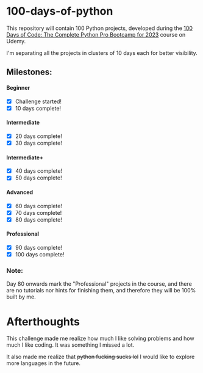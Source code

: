 # 100-days-of-python

This repository will contain 100 Python projects, developed during the [100 Days
of Code: The Complete Python Pro Bootcamp for 2023](https://www.udemy.com/course/100-days-of-code/) course on Udemy.

I'm separating all the projects in clusters of 10 days each for better visibility.

## Milestones:

#### Beginner
- [x] Challenge started!
- [x] 10 days complete!
#### Intermediate
- [x] 20 days complete!
- [x] 30 days complete!
#### Intermediate+
- [x] 40 days complete!
- [x] 50 days complete!
#### Advanced
- [x] 60 days complete!
- [x] 70 days complete!
- [x] 80 days complete!
#### Professional
- [x] 90 days complete!
- [x] 100 days complete!

### Note:
Day 80 onwards mark the "Professional" projects in the course, and there are no
tutorials nor hints for finishing them, and therefore they will be 100% built
by me.

# Afterthoughts
This challenge made me realize how much I like solving problems and how much I
like coding. It was something I missed a lot.

It also made me realize that ~~python fucking sucks lol~~ I would like to explore more languages in the future.
